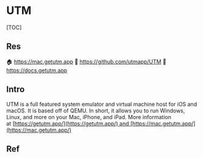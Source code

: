 # UTM

[TOC]



## Res
🏠 https://mac.getutm.app
🚧 https://github.com/utmapp/UTM
📂 https://docs.getutm.app



## Intro
UTM is a full featured system emulator and virtual machine host for iOS and macOS. It is based off of QEMU. In short, it allows you to run Windows, Linux, and more on your Mac, iPhone, and iPad. More information at [https://getutm.app/](https://getutm.app/) and [https://mac.getutm.app/](https://mac.getutm.app/)



## Ref

